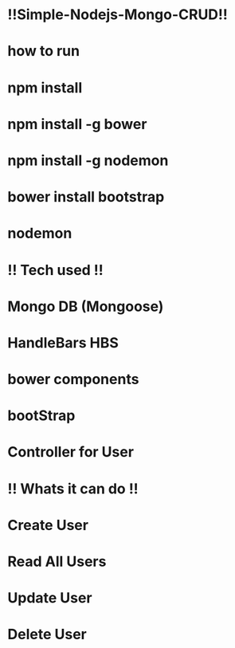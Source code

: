 # !!Simple-Nodejs-Mongo-CRUD!!
# how to run
# npm install 
# npm install -g bower
# npm install -g nodemon
# bower install bootstrap
# nodemon

#  !! Tech used !!
# Mongo DB (Mongoose)
# HandleBars HBS
# bower components 
# bootStrap
# Controller for User

# !! Whats it can do !!
# Create User
# Read All Users
# Update User
# Delete User
